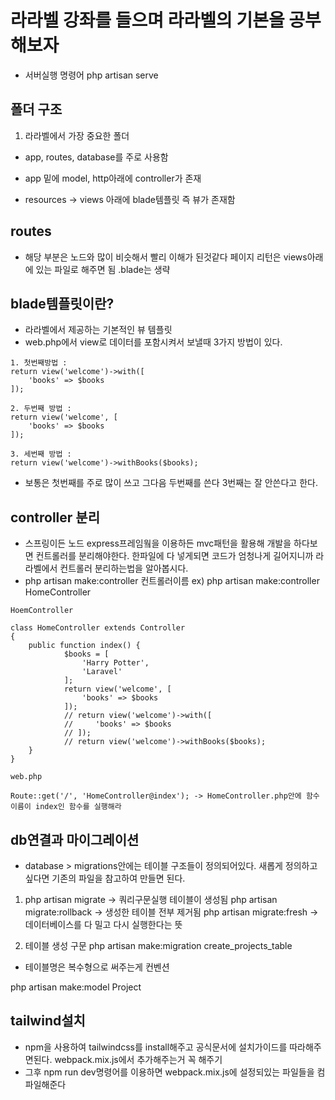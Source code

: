 # 라라벨 강좌를 들으며 라라벨의 기본을 공부해보자

-   서버실행 명령어 php artisan serve

## 폴더 구조

1. 라라벨에서 가장 중요한 폴더

-   app, routes, database를 주로 사용함

-   app 밑에 model, http아래에 controller가 존재
-   resources -> views 아래에 blade템플릿 즉 뷰가 존재함

## routes

-   해당 부분은 노드와 많이 비슷해서 빨리 이해가 된것같다 페이지 리턴은 views아래에 있는 파일로 해주면 됨 .blade는 생략

## blade템플릿이란?

-   라라벨에서 제공하는 기본적인 뷰 템플릿
-   web.php에서 view로 데이터를 포함시켜서 보낼때 3가지 방법이 있다.

```
1. 첫번째방법 :
return view('welcome')->with([
    'books' => $books
]);

2. 두번째 방법 :
return view('welcome', [
    'books' => $books
]);

3. 세번째 방법 :
return view('welcome')->withBooks($books);

```

-   보통은 첫번째를 주로 많이 쓰고 그다음 두번째를 쓴다 3번째는 잘 안쓴다고 한다.

## controller 분리

-   스프링이든 노드 express프레임웤을 이용하든 mvc패턴을 활용해 개발을 하다보면 컨트롤러를 분리해야한다. 한파일에 다 넣게되면 코드가 엄청나게 길어지니까
    라라벨에서 컨트롤러 분리하는법을 알아봅시다.
-   php artisan make:controller 컨트롤러이름 ex) php artisan make:controller HomeController

```
HoemController

class HomeController extends Controller
{
    public function index() {
            $books = [
                'Harry Potter',
                'Laravel'
            ];
            return view('welcome', [
                'books' => $books
            ]);
            // return view('welcome')->with([
            //     'books' => $books
            // ]);
            // return view('welcome')->withBooks($books);
    }
}

web.php

Route::get('/', 'HomeController@index'); -> HomeController.php안에 함수이름이 index인 함수를 실행해라

```

## db연결과 마이그레이션

-   database > migrations안에는 테이블 구조들이 정의되어있다. 새롭게 정의하고싶다면 기존의 파일을 참고하여 만들면 된다.

1. php artisan migrate -> 쿼리구문실행 테이블이 생성됨
   php artisan migrate:rollback -> 생성한 테이블 전부 제거됨
   php artisan migrate:fresh -> 데이터베이스를 다 밀고 다시 실행한다는 뜻

2) 테이블 생성 구문 php artisan make:migration create_projects_table

-   테이블명은 복수형으로 써주는게 컨벤션

php artisan make:model Project

## tailwind설치

-   npm을 사용하여 tailwindcss를 install해주고 공식문서에 설치가이드를 따라해주면된다. webpack.mix.js에서 추가해주는거 꼭 해주기
-   그후 npm run dev명령어를 이용하면 webpack.mix.js에 설정되있는 파일들을 컴파일해준다
